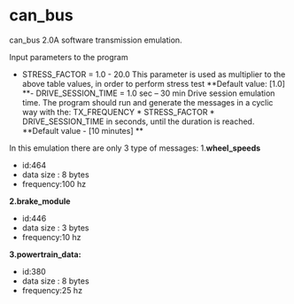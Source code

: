 # can_bus
can_bus 2.0A software transmission emulation.

Input parameters to the program
- STRESS_FACTOR = 1.0 - 20.0
This parameter is used as multiplier to the above table values, in order to perform stress test
**Default value: [1.0]
**- DRIVE_SESSION_TIME = 1.0 sec – 30 min
Drive session emulation time. The program should run and generate the messages in a cyclic way with the:
TX_FREQUENCY * STRESS_FACTOR * DRIVE_SESSION_TIME in seconds, until the duration is reached.
**Default value - [10 minutes]
**

In this emulation there are only 3 type of messages:
1.**wheel_speeds**
- id:464
- data size : 8 bytes
- frequency:100 hz

**2.brake_module**
- id:446
- data size : 3 bytes
- frequency:10 hz

**3.powertrain_data:**
- id:380
- data size : 8 bytes
- frequency:25 hz







